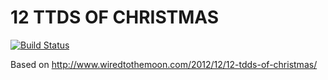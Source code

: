 12 TTDS OF CHRISTMAS
====================

[![Build Status](https://travis-ci.org/llewellynthomas/12ttds.png?branch=master)](https://travis-ci.org/llewellynthomas/12ttds)

Based on http://www.wiredtothemoon.com/2012/12/12-tdds-of-christmas/